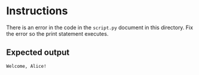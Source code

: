 # Instructions
There is an error in the code in the `script.py` document in this directory. Fix the error so the print statement executes.

## Expected output
```bash
Welcome, Alice!

